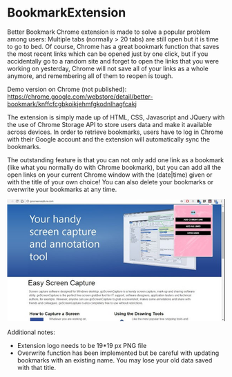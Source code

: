 # BookmarkExtension

Better Bookmark Chrome extension is made to solve a popular problem among users: Multiple tabs (normally > 20 tabs) are still open but it is time to go to bed. Of course, Chrome has a great bookmark function that saves the most recent links which can be opened just by one click, but if you accidentally go to a random site and forget to open the links that you were working on yesterday, Chrome will not save all of your links as a whole anymore, and remembering all of them to reopen is tough.

Demo version on Chrome (not published): https://chrome.google.com/webstore/detail/better-bookmark/knffcfcgbkoikjehmfgkodnlhagfcakj

The extension is simply made up of HTML, CSS, Javascript and JQuery with the use of Chrome Storage API to store users data and make it available across devices. In order to retrieve bookmarks, users have to log in Chrome with their Google account and the extension will automatically sync the bookmarks.

The outstanding feature is that you can not only add one link as a bookmark (like what you normally do with Chrome bookmark), but you can add all the open links on your current Chrome window with the (date|time) given or with the title of your own choice! You can also delete your bookmarks or overwrite your bookmarks at any time.

<img src="demo.jpg">


Additional notes:
* Extension logo needs to be 19*19 px  PNG file
* Overwrite function has been implemented but be careful with updating bookmarks with an existing name. You may lose your old data saved with that title.



